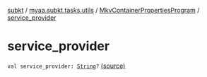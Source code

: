 [subkt](../../index.md) / [myaa.subkt.tasks.utils](../index.md) / [MkvContainerPropertiesProgram](index.md) / [service_provider](./service_provider.md)

# service_provider

`val service_provider: `[`String`](https://kotlinlang.org/api/latest/jvm/stdlib/kotlin/-string/index.html)`?` [(source)](https://github.com/Myaamori/SubKt/blob/0.1.12/src/main/kotlin/myaa/subkt/tasks/utils/mkvmerge.kt#L43)